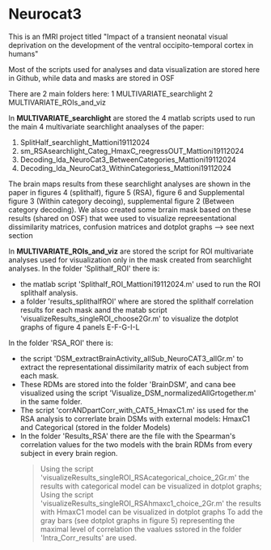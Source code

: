 # Neurocat3
This is an fMRI project titled "Impact of a transient neonatal visual deprivation on the development of the ventral occipito-temporal cortex in humans"

Most of the scripts used for analyses and data visualization are stored here in Github, while data and masks are stored in OSF 

There are 2 main folders here:
1 MULTIVARIATE_searchlight
2 MULTIVARIATE_ROIs_and_viz

In **MULTIVARIATE_searchlight** are stored the 4 matlab scripts used to run the main 4 multivariate searchlight anaalyses of the paper:
1. SplitHalf_searchlight_Mattioni19112024
2. sm_RSAsearchlight_Categ_HmaxC_reegressOUT_Mattioni19112024
3. Decoding_lda_NeuroCat3_BetweenCategories_Mattioni19112024
4. Decoding_lda_NeuroCat3_WithinCategoriess_Mattioni19112024

The brain maps results from these searchlight analyses are shown in the paper in figures 4 (splithalf), figure 5 (RSA), figure 6 and Supplemental figure 3 (Within category decoing), supplemental figure 2 (Between category decoding).
We alsso created some brrain mask based on these results (shared on OSF) that wee used to visualize repreesentational dissimilarity matrices, confusion matrices and dotplot graphs --> see next section

In **MULTIVARIATE_ROIs_and_viz** are stored the script for ROI multivariate analyses used for visualization only in the mask created from searchlight analyses.
In the folder 'Splithalf_ROI' there is:
- the matlab script 'Splithalf_ROI_Mattioni19112024.m' used to run the ROI splithalf analysis.
- a folder 'results_splithalfROI' where are stored the splithalf correlation results for each mask aand the matab script 'visualizeResults_singleROI_choose2Gr.m' to visualize the dotplot graphs of figure 4 panels E-F-G-I-L

In the folder 'RSA_ROI' there is:
- the script 'DSM_extractBrainActivity_allSub_NeuroCAT3_allGr.m' to extract the representational dissimilarity matrix of each subject from each mask.
- These RDMs are stored into the folder 'BrainDSM', and cana bee visualized using the script 'Visualize_DSM_normalizedAllGrtogether.m' in the same folder.
- The script 'corrANDpartCorr_with_CAT5_HmaxC1.m' iss used for the RSA analysis to correrlate brain DSMs with external models: HmaxC1 and Categorical (stored in the folder Models)
- In the folder 'Results_RSA' there are the file with the Spearman's correlation values for the two models with the brain RDMs from every subject in every brain region.
    > Using the script 'visualizeResults_singleROI_RSAcategorical_choice_2Gr.m' the results with categorical model can be visualized in dotplot graphs;
    >  Using the script 'visualizeResults_singleROI_RSAhmaxc1_choice_2Gr.m' the results with HmaxC1 model can be visualized in dotplot graphs
    > To add the gray bars (see dotplot graphs in figure 5) representing the maximal level of correlation the vaalues sstored in the folder 'Intra_Corr_results' are used.
